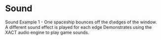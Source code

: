 # Sound

Sound Example 1 - One spaceship bounces off the d\edges of the window. A different sound effect is played for each edge Demonstrates using the XACT audio engine to play game sounds.
 
